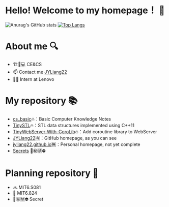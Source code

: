 # Hello! Welcome to my homepage！ 👋

![Anurag's GitHub stats](https://github-readme-stats.vercel.app/api?username=JYLiang22&count_private=true&hide=prs,issues,contribs&include_all_commits=true&show_icons=true&theme=prussian)
[![Top Langs](https://github-readme-stats.vercel.app/api/top-langs/?username=JYLiang22&layout=compact&theme=rose)](https://github.com/JYLiang22/github-readme-stats)


# About me 🔍

- 🏗🤝💻 CE&CS
- 📫 Contact me [JYLiang22](jyliang22@qq.com)
- 👨‍💻 Intern at Lenovo


# My repository 📚

- [cs_basic](https://github.com/JYLiang22/cs_basic)🔥：Basic Computer Knowledge Notes
- [TinySTL](https://github.com/JYLiang22/TinySTL)🔥：STL data structures implemented using C++11
- [TinyWebServer-With-CoroLib](https://github.com/JYLiang22/TinyWebServer-With-CoroLib)🔥：Add coroutine library to WebServer
- [JYLiang22](https://github.com/JYLiang22/JYLiang22)🈶：GitHub homepage, as you can see
- [jyliang22.github.io](https://github.com/JYLiang22/jyliang22.github.io)🈚：Personal homepage, not yet complete
- [Secrets]() 🔞㊙🈲⛔


# Planning repository 🚩

- 🔜 MIT6.S081
- 🤜 MIT6.824
- 🔞㊙🈲⛔ Secret


<!--
**JYLiang22/JYLiang22** is a ✨ _special_ ✨ repository because its `README.md` (this file) appears on your GitHub profile.

Here are some ideas to get you started:

- 🔭 I’m currently working on ...
- 🌱 I’m currently learning ...
- 👯 I’m looking to collaborate on ...
- 🤔 I’m looking for help with ...
- 💬 Ask me about ...
- 📫 How to reach me: ...
- 😄 Pronouns: ...
- ⚡ Fun fact: ...
-->
